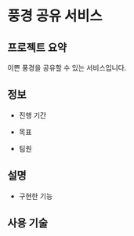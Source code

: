 # 풍경 공유 서비스

## 프로젝트 요약
이쁜 풍경을 공유할 수 있는 서비스입니다.

## 정보
* 진행 기간

* 목표

* 팀원

## 설명
* 구현한 기능


## 사용 기술




